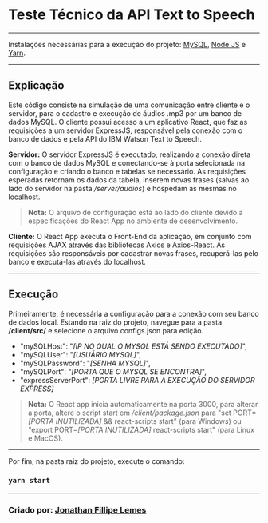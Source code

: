 # Teste Técnico da API Text to Speech

---

Instalações necessárias para a execução do projeto: [MySQL](https://dev.mysql.com/downloads/installer/), [Node JS](https://nodejs.org/en/download/) e [Yarn](https://classic.yarnpkg.com/en/docs/install/#windows-stable).

---

## Explicação

Este código consiste na simulação de uma comunicação entre cliente e o servidor, para o cadastro e execução de áudios .mp3 por um banco de dados MySQL.
O cliente possui acesso a um aplicativo React, que faz as requisições a um servidor ExpressJS, responsável pela conexão com o banco de dados e pela API do IBM Watson Text to Speech.

**Servidor:** O servidor ExpressJS é executado, realizando a conexão direta com o banco de dados MySQL e conectando-se à porta selecionada na configuração e criando o banco e tabelas se necessário. As requisições esperadas retornam os dados da tabela, inserem novas frases (salvas ao lado do servidor na pasta */server/audios*) e hospedam as mesmas no localhost.
>**Nota:** O arquivo de configuração está ao lado do cliente devido a especificações do React App no ambiente de desenvolvimento.

**Cliente:** O React App executa o Front-End da aplicação, em conjunto com requisições AJAX através das bibliotecas Axios e Axios-React. As requisições são responsáveis por cadastrar novas frases, recuperá-las pelo banco e executá-las através do localhost.

---

## Execução

Primeiramente, é necessária a configuração para a conexão com seu banco de dados local. Estando na raiz do projeto, navegue para a pasta **/client/src/** e selecione o arquivo configs.json para edição.
- "mySQLHost": "*[IP NO QUAL O MYSQL ESTÁ SENDO EXECUTADO]*",
- "mySQLUser": "*[USUÁRIO MYSQL]*",
- "mySQLPassword": "*[SENHA MYSQL]*",
- "mySQLPort": "*[PORTA QUE O MYSQL SE ENCONTRA]*",
- "expressServerPort": *[PORTA LIVRE PARA A EXECUÇÃO DO SERVIDOR EXPRESS]*
>**Nota:** O React app inicia automaticamente na porta 3000, para alterar a porta, altere o script start em */client/package.json* para "set PORT=*[PORTA INUTILIZADA]* && react-scripts start" (para Windows) ou "export PORT=*[PORTA INUTILIZADA]* react-scripts start" (para Linux e MacOS).

---

Por fim, na pasta raiz do projeto, execute o comando:

### `yarn start`

---

### Criado por: [Jonathan Fillipe Lemes](https://github.com/JonathanLemes/)
